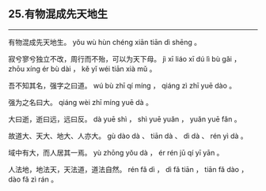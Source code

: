 ## 25.有物混成先天地生
---


<ruby><rbc><rb> 有物混成先天地生。 </rb></rbc>
  <rtc><rt> yǒu  wù  hùn  chéng  xiān  tiān  dì  shēng 。</rt></rtc>
</ruby>

<ruby><rbc><rb> 寂兮寥兮独立不改，周行而不殆，可以为天下母。 </rb></rbc>
  <rtc><rt> jì  xī  liáo  xī  dú  lì  bù  gǎi ， zhōu  xíng  ér  bù  dài ， kě  yǐ  wéi  tiān  xià  mǔ 。</rt></rtc>
</ruby>

<ruby><rbc><rb> 吾不知其名，强字之曰道。 </rb></rbc>
  <rtc><rt> wú  bù  zhī  qí  míng ， qiáng  zì  zhī  yuē  dào 。</rt></rtc>
</ruby>

<ruby><rbc><rb> 强为之名曰大。 </rb></rbc>
  <rtc><rt> qiáng  wèi  zhī  míng  yuē  dà 。</rt></rtc>
</ruby>

<ruby><rbc><rb> 大曰逝，逝曰远，远曰反。 </rb></rbc>
  <rtc><rt> dà  yuē  shì ， shì  yuē  yuǎn ， yuǎn  yuē  fǎn 。</rt></rtc>
</ruby>

<ruby><rbc><rb> 故道大、天大、地大、人亦大。 </rb></rbc>
  <rtc><rt> gù  dào  dà 、 tiān  dà 、 dì  dà 、 rén  yì  dà 。</rt></rtc>
</ruby>

<ruby><rbc><rb> 域中有大，而人居其一焉。 </rb></rbc>
  <rtc><rt> yù  zhōng  yǒu  dà ， ér  rén  jū  qí  yī  yān 。</rt></rtc>
</ruby>

<ruby><rbc><rb> 人法地，地法天，天法道，道法自然。 </rb></rbc>
  <rtc><rt> rén  fǎ  dì ， dì  fǎ  tiān ， tiān  fǎ  dào ， dào  fǎ  zì  rán 。</rt></rtc>
</ruby>

<ruby><rbc><rb>   </rb></rbc>
  <rtc><rt> </rt></rtc>
</ruby>

